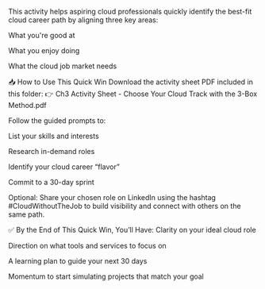 This activity helps aspiring cloud professionals quickly identify the best-fit cloud career path by aligning three key areas:

What you're good at

What you enjoy doing

What the cloud job market needs

📥 How to Use This Quick Win
Download the activity sheet PDF included in this folder:
👉 Ch3 Activity Sheet - Choose Your Cloud Track with the 3-Box Method.pdf

Follow the guided prompts to:

List your skills and interests

Research in-demand roles

Identify your cloud career “flavor”

Commit to a 30-day sprint

Optional: Share your chosen role on LinkedIn using the hashtag
#CloudWithoutTheJob to build visibility and connect with others on the same path.

✅ By the End of This Quick Win, You’ll Have:
Clarity on your ideal cloud role

Direction on what tools and services to focus on

A learning plan to guide your next 30 days

Momentum to start simulating projects that match your goal